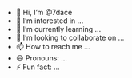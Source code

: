 - 👋 Hi, I’m @7dace
- 👀 I’m interested in ...
- 🌱 I’m currently learning ...
- 💞️ I’m looking to collaborate on ...
- 📫 How to reach me ...
- 😄 Pronouns: ...
- ⚡ Fun fact: ...

<!---
7dace/7dace is a ✨ special ✨ repository because its `README.md` (this file) appears on your GitHub profile.
You can click the Preview link to take a look at your changes.
--->
